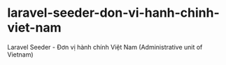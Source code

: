 # laravel-seeder-don-vi-hanh-chinh-viet-nam
Laravel Seeder - Đơn vị hành chính Việt Nam (Administrative unit of Vietnam)
